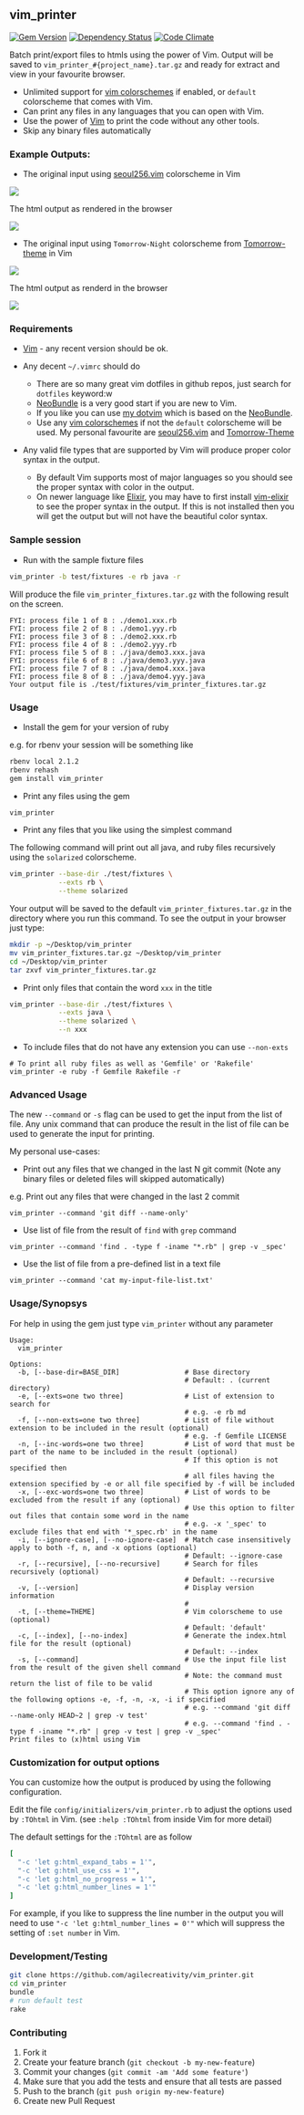 ## vim_printer

[![Gem Version](https://badge.fury.io/rb/vim_printer.svg)][gem]
[![Dependency Status](https://gemnasium.com/agilecreativity/vim_printer.png)][gemnasium]
[![Code Climate](https://codeclimate.com/github/agilecreativity/vim_printer.png)][codeclimate]

[gem]: http://badge.fury.io/rb/vim_printer
[gemnasium]: https://gemnasium.com/agilecreativity/vim_printer
[codeclimate]: https://codeclimate.com/github/agilecreativity/vim_printer

Batch print/export files to htmls using the power of Vim. Output will be saved to `vim_printer_#{project_name}.tar.gz` and ready for
extract and view in your favourite browser.

- Unlimited support for [vim colorschemes][] if enabled, or `default` colorscheme that comes with Vim.
- Can print any files in any languages that you can open with Vim.
- Use the power of [Vim][] to print the code without any other tools.
- Skip any binary files automatically

### Example Outputs:

- The original input using [seoul256.vim][] colorscheme in Vim

![](https://github.com/agilecreativity/vim_printer/raw/master/01-seoul256-input.png)

The html output as rendered in the browser

![](https://github.com/agilecreativity/vim_printer/raw/master/01-seoul256-output.png)

- The original input using `Tomorrow-Night` colorscheme from [Tomorrow-theme][] in Vim

![](https://github.com/agilecreativity/vim_printer/raw/master/02-Tomorrow-Night-input.png)

The html output as renderd in the browser

![](https://github.com/agilecreativity/vim_printer/raw/master/02-Tomorrow-Night-output.png)

### Requirements

- [Vim][] - any recent version should be ok.

- Any decent `~/.vimrc` should do

  * There are so many great vim dotfiles in github repos, just search for `dotfiles` keyword:w
  * [NeoBundle][] is a very good start if you are new to Vim.
  * If you like you can use [my dotvim][] which is based on the [NeoBundle][].
  * Use any [vim colorschemes][] if not the `default` colorscheme will be used.
    My personal favourite are [seoul256.vim][] and [Tomorrow-Theme][]

- Any valid file types that are supported by Vim will produce proper color syntax in the output.
  * By default Vim supports most of major languages so you should see the proper syntax with color in the output.
  * On newer language like [Elixir][], you may have to first install [vim-elixir][] to see the proper syntax in the output.
    If this is not installed then you will get the output but will not have the beautiful color syntax.

### Sample session

- Run with the sample fixture files

```sh
vim_printer -b test/fixtures -e rb java -r
```

Will produce the file `vim_printer_fixtures.tar.gz` with the following result on the screen.

```
FYI: process file 1 of 8 : ./demo1.xxx.rb
FYI: process file 2 of 8 : ./demo1.yyy.rb
FYI: process file 3 of 8 : ./demo2.xxx.rb
FYI: process file 4 of 8 : ./demo2.yyy.rb
FYI: process file 5 of 8 : ./java/demo3.xxx.java
FYI: process file 6 of 8 : ./java/demo3.yyy.java
FYI: process file 7 of 8 : ./java/demo4.xxx.java
FYI: process file 8 of 8 : ./java/demo4.yyy.java
Your output file is ./test/fixtures/vim_printer_fixtures.tar.gz
```

### Usage

- Install the gem for your version of ruby

e.g. for rbenv your session will be something like

```sh
rbenv local 2.1.2
rbenv rehash
gem install vim_printer
```

- Print any files using the gem

```sh
vim_printer
```

- Print any files that you like using the simplest command

The following command will print out all java, and ruby files recursively
using the `solarized` colorscheme.

```sh
vim_printer --base-dir ./test/fixtures \
            --exts rb \
            --theme solarized
```

Your output will be saved to the default `vim_printer_fixtures.tar.gz` in the directory where you run this command.
To see the output in your browser just type:

```sh
mkdir -p ~/Desktop/vim_printer
mv vim_printer_fixtures.tar.gz ~/Desktop/vim_printer
cd ~/Desktop/vim_printer
tar zxvf vim_printer_fixtures.tar.gz
```

- Print only files that contain the word `xxx` in the title

```sh
vim_printer --base-dir ./test/fixtures \
            --exts java \
            --theme solarized \
            --n xxx
```

- To include files that do not have any extension you can use `--non-exts`

```shell
# To print all ruby files as well as 'Gemfile' or 'Rakefile'
vim_printer -e ruby -f Gemfile Rakefile -r
```
### Advanced Usage

The new `--command` or `-s` flag can be used to get the input from the list of file.
Any unix command that can produce the result in the list of file can be used to
generate the input for printing.

My personal use-cases:

- Print out any files that we changed in the last N git commit
(Note any binary files or deleted files will skipped automatically)

e.g. Print out any files that were changed in the last 2 commit

```shell
vim_printer --command 'git diff --name-only'
```

- Use list of file from the result of `find` with `grep` command

```shell
vim_printer --command 'find . -type f -iname "*.rb" | grep -v _spec'
```

- Use the list of file from a pre-defined list in a text file

```
vim_printer --command 'cat my-input-file-list.txt'
```

### Usage/Synopsys

For help in using the gem just type `vim_printer` without any parameter

```
Usage:
  vim_printer

Options:
  -b, [--base-dir=BASE_DIR]                # Base directory
                                           # Default: . (current directory)
  -e, [--exts=one two three]               # List of extension to search for
                                           # e.g. -e rb md
  -f, [--non-exts=one two three]           # List of file without extension to be included in the result (optional)
                                           # e.g. -f Gemfile LICENSE
  -n, [--inc-words=one two three]          # List of word that must be part of the name to be included in the result (optional)
                                           # If this option is not specified then
                                           # all files having the extension specified by -e or all file specified by -f will be included
  -x, [--exc-words=one two three]          # List of words to be excluded from the result if any (optional)
                                           # Use this option to filter out files that contain some word in the name
                                           # e.g. -x '_spec' to exclude files that end with '*_spec.rb' in the name
  -i, [--ignore-case], [--no-ignore-case]  # Match case insensitively apply to both -f, n, and -x options (optional)
                                           # Default: --ignore-case
  -r, [--recursive], [--no-recursive]      # Search for files recursively (optional)
                                           # Default: --recursive
  -v, [--version]                          # Display version information
                                           #
  -t, [--theme=THEME]                      # Vim colorscheme to use (optional)
                                           # Default: 'default'
  -c, [--index], [--no-index]              # Generate the index.html file for the result (optional)
                                           # Default: --index
  -s, [--command]                          # Use the input file list from the result of the given shell command
                                           # Note: the command must return the list of file to be valid
                                           # This option ignore any of the following options -e, -f, -n, -x, -i if specified
                                           # e.g. --command 'git diff --name-only HEAD~2 | grep -v test'
                                           # e.g. --command 'find . -type f -iname "*.rb" | grep -v test | grep -v _spec'
Print files to (x)html using Vim

```

### Customization for output options

You can customize how the output is produced by using the following configuration.

Edit the file `config/initializers/vim_printer.rb` to adjust the options used by
`:TOhtml` in Vim. (see `:help :TOhtml` from inside Vim for more detail)

The default settings for the `:TOhtml` are as follow

```ruby
[
  "-c 'let g:html_expand_tabs = 1'",
  "-c 'let g:html_use_css = 1'",
  "-c 'let g:html_no_progress = 1'",
  "-c 'let g:html_number_lines = 1'"
]
```

For example, if you like to suppress the line number in the output you will
need to use `"-c 'let g:html_number_lines = 0'"` which will suppress the
setting of `:set number` in Vim.

### Development/Testing

```sh
git clone https://github.com/agilecreativity/vim_printer.git
cd vim_printer
bundle
# run default test
rake
```

### Contributing

1. Fork it
2. Create your feature branch (`git checkout -b my-new-feature`)
3. Commit your changes (`git commit -am 'Add some feature'`)
4. Make sure that you add the tests and ensure that all tests are passed
5. Push to the branch (`git push origin my-new-feature`)
6. Create new Pull Request

[NeoBundle]: https://github.com/Shougo/neobundle.vim
[Vim]: https://www.vim.org
[my dotvim]: https://github.com/agilecreativity/dotvim
[Elixir]: http://elixir-lang.org
[vim-elixir]: https://github.com/elixir-lang/vim-elixir
[vim colorschemes]: https://github.com/flazz/vim-colorschemes/tree/master/colors
[seoul256.vim]: https://github.com/junegunn/seoul256.vim
[Tomorrow-theme]: https://github.com/ChrisKempson/Tomorrow-Theme
